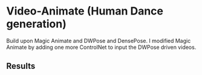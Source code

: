 # Video-Animate (Human Dance generation)

Build upon Magic Animate and DWPose and DensePose. I modified Magic Animate by adding one more ControlNet to input the DWPose driven videos.

## Results



